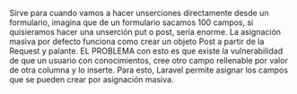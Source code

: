 Sirve para cuando vamos a hacer unserciones directamente desde un formulario, imagina que de un formulario sacamos 100 campos, si quisieramos hacer una unserción put o post, sería enorme.
La asignación masiva por defecto funciona como crear un objeto Post a partir de la Request y palante.
EL PROBLEMA con esto es que existe la vulnerabilidad de que un usuario con conocimientos, cree otro campo rellenable por valor de otra columna y lo inserte.
Para esto, Laravel permite asignar los campos que se pueden crear por asignación masiva.
